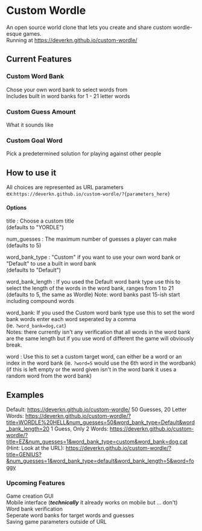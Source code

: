# Custom Wordle

An open source world clone that lets you create and share custom wordle-esque games.  
Running at https://deverkn.github.io/custom-wordle/

## Current Features

### Custom Word Bank
Chose your own word bank to select words from  
Includes built in word banks for 1 - 21 letter words

### Custom Guess Amount
What it sounds like

### Custom Goal Word
Pick a predetermined solution for playing against other people

## How to use it
All choices are represented as URL parameters  
ex:`https://deverkn.github.io/custom-wordle/?{parameters_here}`  
#### Options  
title : Choose a custom title  
(defaults to "YORDLE")

num_guesses : The maximum number of guesses a player can make  
(defaults to 5)

word_bank_type : "Custom" if you want to use your own word bank or "Default" to use a built in word bank  
(defaults to "Default")  

word_bank_length : If you used the Default word bank type use this to select the length of the words in the word bank, ranges from 1 to 21
(defaults to 5, the same as Wordle) 
Note: word banks past 15-ish start including compound words  

word_bank: If you used the Custom word bank type use this to set the word bank words enter each word seperated by a comma  
(ie. `?word_bank=dog,cat`)  
Notes: there currently isn't any verification that all words in the word bank are the same length but if you use word of different the game will obviously break. 

word : Use this to set a custom target word, can either be a word or an index in the word bank (ie. `?word=5` would use the 6th word in the wordbank) (if this is left empty or the word given isn't in the word bank it uses a random word from the word bank)  

## Examples

Default: https://deverkn.github.io/custom-wordle/
50 Guesses, 20 Letter Words: https://deverkn.github.io/custom-wordle/?title=WORDLE%20HELL&num_guesses=50&word_bank_type=Default&word_bank_length=20
1 Guess, Only 2 Words: https://deverkn.github.io/custom-wordle/?title=EZ&num_guesses=1&word_bank_type=custom&word_bank=dog,cat
(Hint: Look at the URL): https://deverkn.github.io/custom-wordle/?title=GENIUS?&num_guesses=1&word_bank_type=default&word_bank_length=5&word=foggy

### Upcoming Features
Game creation GUI  
Mobile interface (***technically*** it already works on mobile but ... don't)  
Word bank verification  
Seperate word banks for target words and guesses  
Saving game parameters outside of URL
